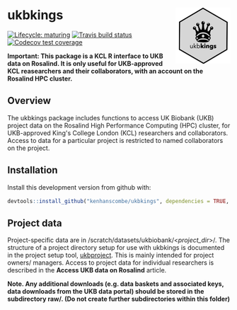 ukbkings <img src='man/figures/logo.png' align="right" alt = "" width="123.5" />
===

<!-- badges: start -->
[![Lifecycle: maturing](https://img.shields.io/badge/lifecycle-maturing-blue.svg)](https://www.tidyverse.org/lifecycle/#maturing)
[![Travis build status](https://travis-ci.com/kenhanscombe/ukbkings.svg?branch=master)](https://travis-ci.com/kenhanscombe/ukbkings)
[![Codecov test coverage](https://codecov.io/gh/kenhanscombe/ukbkings/branch/master/graph/badge.svg)](https://codecov.io/gh/kenhanscombe/ukbkings?branch=master)
<!-- badges: end -->

**Important: This package is a KCL R interface to UKB data on Rosalind.
It is only useful for UKB-approved KCL reasearchers and their
collaborators, with an account on the Rosalind HPC cluster.**


## Overview

The ukbkings package includes functions to access UK Biobank (UKB)
project data on the Rosalind High Performance Computing (HPC) cluster,
for UKB-approved King's College London (KCL) researchers and
collaborators. Access to data for a particular project is restricted to
named collaborators on the project.

## Installation

Install this development version from github with:

``` r
devtools::install_github("kenhanscombe/ukbkings", dependencies = TRUE, force = TRUE)
```

## Project data

Project-specific data are in
/scratch/datasets/ukbiobank/\<*project_dir*\>/. The structure of a
project directory setup for use with ukbkings is documented in the
project setup tool,
[ukbproject](https://github.com/kenhanscombe/ukbproject). This is
mainly intended for project owners/ managers. Access to project data
for individual researchers is described in the **Access UKB data on
Rosalind** article.

**Note. Any additional downloads (e.g. data baskets and associated
keys, data downloads from the UKB data portal) should be stored in the
subdirectory raw/. (Do not create further subdirectories within this
folder)**
